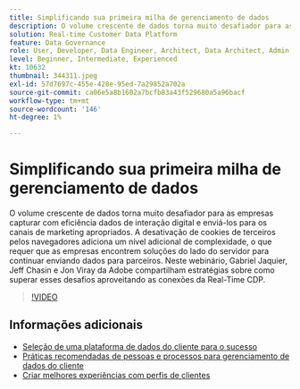 ```yaml
---
title: Simplificando sua primeira milha de gerenciamento de dados
description: O volume crescente de dados torna muito desafiador para as empresas capturar com eficiência dados de interação digital e enviá-los para o marketing apropriado ... (as descrições devem ter entre 60 e 160 caracteres)
solution: Real-time Customer Data Platform
feature: Data Governance
role: User, Developer, Data Engineer, Architect, Data Architect, Admin, Leader
level: Beginner, Intermediate, Experienced
kt: 10632
thumbnail: 344311.jpeg
exl-id: 57d7697c-455e-428e-95ed-7a29852a702a
source-git-commit: ca06e5a8b1602a7bcfb83a43f529680a5a96bacf
workflow-type: tm+mt
source-wordcount: '146'
ht-degree: 1%

---
```


# Simplificando sua primeira milha de gerenciamento de dados

O volume crescente de dados torna muito desafiador para as empresas capturar com eficiência dados de interação digital e enviá-los para os canais de marketing apropriados. A desativação de cookies de terceiros pelos navegadores adiciona um nível adicional de complexidade, o que requer que as empresas encontrem soluções do lado do servidor para continuar enviando dados para parceiros. Neste webinário, Gabriel Jaquier, Jeff Chasin e Jon Viray da Adobe compartilham estratégias sobre como superar esses desafios aproveitando as conexões da Real-Time CDP.

>[!VIDEO](https://video.tv.adobe.com/v/344311/?quality=12&learn=on)

## Informações adicionais 

* [Seleção de uma plataforma de dados do cliente para o sucesso](cdp-success.md)
* [Práticas recomendadas de pessoas e processos para gerenciamento de dados do cliente](people-and-process.md)
* [Criar melhores experiências com perfis de clientes](building-better-experiences-with-customer-profiles.md)

